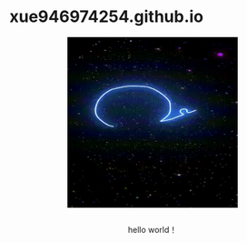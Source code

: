 # xue946974254.github.io
<p align="center" style="margin-bottom: 25px;">
  <img src="pic/bixin.gif" width="300" height="300">
</p>

<P align="center">hello world！</p>
